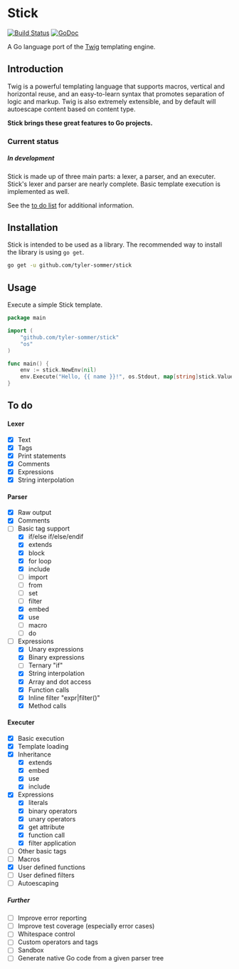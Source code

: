 Stick
=====

[![Build Status](https://travis-ci.org/tyler-sommer/stick.svg?branch=master)](https://travis-ci.org/tyler-sommer/stick)
[![GoDoc](https://godoc.org/github.com/tyler-sommer/stick?status.svg)](https://godoc.org/github.com/tyler-sommer/stick)

A Go language port of the [Twig](http://twig.sensiolabs.org/) templating engine. 


Introduction
------------

Twig is a powerful templating language that supports macros, vertical and 
horizontal reuse, and an easy-to-learn syntax that promotes separation of 
logic and markup. Twig is also extremely extensible, and by default will
autoescape content based on content type.


**Stick brings these great features to Go projects.**


### Current status

##### In development

Stick is made up of three main parts: a lexer, a parser, and an executer. Stick's lexer and parser are 
nearly complete. Basic template execution is implemented as well.

See the [to do list](#to-do) for additional information.


Installation
------------

Stick is intended to be used as a library. The recommended way to install the library is using `go get`.

```bash
go get -u github.com/tyler-sommer/stick
```


Usage
-----

Execute a simple Stick template.

```go
package main

import (
	"github.com/tyler-sommer/stick"
	"os"
)

func main() {
    env := stick.NewEnv(nil)
	env.Execute("Hello, {{ name }}!", os.Stdout, map[string]stick.Value{"name": "Tyler"})
}
```


To do
-----

#### Lexer
- [x] Text
- [x] Tags
- [x] Print statements
- [x] Comments
- [x] Expressions
- [x] String interpolation

#### Parser
- [x] Raw output
- [x] Comments
- [ ] Basic tag support
    - [x] if/else if/else/endif
    - [x] extends
    - [x] block
    - [x] for loop
    - [x] include
    - [ ] import
    - [ ] from
    - [ ] set
    - [ ] filter
    - [x] embed
    - [x] use
    - [ ] macro
    - [ ] do
- [ ] Expressions
    - [x] Unary expressions
    - [x] Binary expressions
    - [ ] Ternary "if"
    - [x] String interpolation
    - [x] Array and dot access
    - [x] Function calls
    - [x] Inline filter "expr|filter()"
    - [x] Method calls

#### Executer
- [x] Basic execution
- [x] Template loading
- [x] Inheritance
    - [x] extends
    - [x] embed
    - [x] use
    - [x] include
- [x] Expressions
    - [x] literals
    - [x] binary operators
    - [x] unary operators
    - [x] get attribute
    - [x] function call
    - [x] filter application
- [ ] Other basic tags
- [ ] Macros
- [x] User defined functions
- [ ] User defined filters
- [ ] Autoescaping

##### Further
- [ ] Improve error reporting
- [ ] Improve test coverage (especially error cases)
- [ ] Whitespace control
- [ ] Custom operators and tags
- [ ] Sandbox
- [ ] Generate native Go code from a given parser tree
